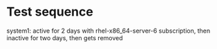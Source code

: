 Test sequence
=============

system1: active for 2 days with rhel-x86_64-server-6 subscription, then inactive for two days, then gets removed
